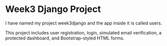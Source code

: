 # Week3 Django Project

I have named my project week3django and the app inside it is called users.

This project includes user registration, login, simulated email verification, a protected dashboard, and Bootstrap-styled HTML forms.
